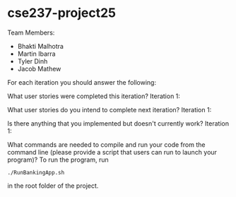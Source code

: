 # cse237-project25

Team Members:

* Bhakti Malhotra
* Martin Ibarra
* Tyler Dinh
* Jacob Mathew

For each iteration you should answer the following:

What user stories were completed this iteration?
Iteration 1:

What user stories do you intend to complete next iteration?
Iteration 1:


Is there anything that you implemented but doesn't currently work?
Iteration 1:


What commands are needed to compile and run your code from the command line (please provide a script that users can run to launch your program)?
To run the program, run
```
./RunBankingApp.sh
```
in the root folder of the project.
